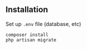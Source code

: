 ## Installation

Set up `.env` file (database, etc)

```shell
composer install
php artisan migrate
```
